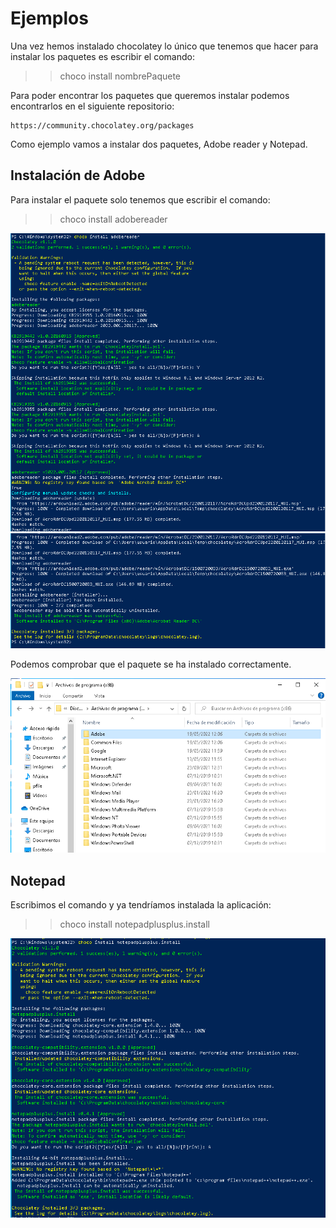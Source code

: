 # Ejemplos  
Una vez hemos instalado chocolatey lo único que tenemos que hacer para instalar los paquetes es escribir el comando:  
>>choco install nombrePaquete  
  
  Para poder encontrar los paquetes que queremos instalar podemos encontrarlos en el siguiente repositorio:  
    
    https://community.chocolatey.org/packages  
      
  Como ejemplo vamos a instalar dos paquetes, Adobe reader y Notepad.  
  
  ## Instalación de Adobe  
    
  Para instalar el paquete solo tenemos que escribir el comando:  
  >>choco install adobereader
    
  ![a](https://github.com/anamontejo95/chocolatey/blob/main/imagenes/adobe1.png)  
  ![a](https://github.com/anamontejo95/chocolatey/blob/main/imagenes/adobe2.png)   
    
  Podemos comprobar que el paquete se ha instalado correctamente.  
  
  ![a](https://github.com/anamontejo95/chocolatey/blob/main/imagenes/adobe3.png)  
    
      
  ## Notepad  
  Escribimos el comando y ya tendríamos instalada la aplicación:  
  >>choco install notepadplusplus.install  
    
 ![a](https://github.com/anamontejo95/chocolatey/blob/main/imagenes/notepad.png)
